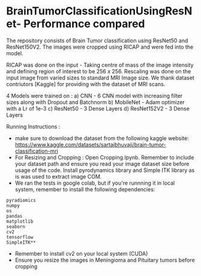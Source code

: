 # BrainTumorClassificationUsingResNet- Performance compared
The repository consists of Brain Tumor classification using ResNet50 and ResNet150V2. The images were cropped using RICAP and were fed into the model.

RICAP was done on the input - Taking centre of mass of the image intensity and defining region of interest to be 256 x 256. Rescaling was done on the input image from varied sizes to standard MRI Image size. We thank dataset contriutors [Kaggle] for providing with the dataset of MRI scans.

4 Models were trained on :
a) CNN - 6 CNN model with increasing filter sizes along with Dropout and Batchnorm
b) MobileNet - Adam optimizer with a Lr of 1e-3
c) ResNet50 - 3 Dense Layers
d) ResNet152V2 - 3 Dense Layers

Running Instructions :
- make sure to download the dataset from the following kaggle website:
https://www.kaggle.com/datasets/sartajbhuvaji/brain-tumor-classification-mri
- For Resizing and Cropping : Open Cropping.Ipynb. Remember to include your dataset path and ensure you read your image dataset size before usage of the code. Install pyrodynamics library and Simple ITK library as is was used to extract image COM.
- We ran the tests in google colab, but if you're runnning it in local system, remember to install the following dependencies: 

```dependencies
pyradiomics
numpy
os
pandas
matplotlib
seaborn
cv2
tensorflow
SimpleITK**
```

- Remember to install cv2 on your local system (CUDA) 
- Ensure you resize the images in Meningioma and Pituitary tumors before cropping 

